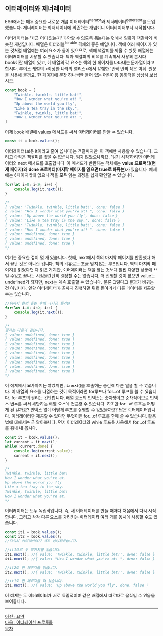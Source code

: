 ## 이터레이터와 제너레이터
ES6에서는 매우 중요한 새로운 개념 이터레이터<sup>Iterator</sup>와 제너레이터<sup>generator</sup>를 도입했습니다. 제너레이터는 이터레이터에 의존하는 개념이니 이터레이터부터 시작합시다.

이터레이터는 '지금 어디 있는지' 파악할 수 있도록 돕는다는 면에서 일종의 책갈피와 비슷한 개념입니다. 배열은 이터러블<sup>iterable</sup> 객체의 좋은 예입니다. 책에 여러 페이지가 있는 것처럼 배열에는 여러 요소가 들어 있으므로, 책에 책갈피를 끼울 수 있듯 배열에는 이터레이터를 사용할 수 있습니다. 책과 책갈피의 비유를 계속해서 사용해 봅시다. book이란 배열이 있고, 이 배열의 각 요소는 책의 한 페이지를 나타내는 문자열이라고 합시다. 루이스 캐럴의 <이상한 나라의 앨리스>에서 발췌한 '반짝 반짝 작은 박쥐' 원문을 사용해 볼까요. 한 페이지에 문장 하나씩만 들어 있는 어린이용 동화책을 상상해 보십시오.

~~~javascript
const book = [
    "Twinkle, twinkle, little bat!",
    "How I wonder what you're at! ",
    "Up above the world you fly",
    "Like a tea tray in the sky.",
    "Twinkle, twinkle, little bat!",
    "How I wonder what you're at! ",
]
~~~

이제 book 배열에 values 메서드를 써서 이터레이터를 만들 수 있습니다.

~~~javascript
const it = book.values();
~~~

이터레이터(보통 it이라고 줄여 씁니다)는 책갈피지만, 이 책에만 사용할 수 있습니다. 그리고 아직은 책갈피를 꽂을 수 없습니다. 읽지 않았으니까요. '읽기 시작'하려면 이터레이터의 next 메서드를 호출합니다. 이 메서드가 반환하는 객체에는 <b>value 프로퍼티(현재 페이지)</b>와 <b>done 프로퍼티(마지막 페이지를 읽으면 true로 바뀌는)</b>가 있습니다. 예제에는 6페이지밖에 없으니 책을 모두 읽는 과정을 쉽게 확인할 수 있습니다.

~~~javascript
for(let i=0; i<9; i++) {
    console.log(it.next());
}

/*
{ value: 'Twinkle, twinkle, little bat!', done: false }
{ value: "How I wonder what you're at! ", done: false }
{ value: 'Up above the world you fly', done: false }
{ value: 'Like a tea tray in the sky.', done: false }
{ value: 'Twinkle, twinkle, little bat!', done: false }
{ value: "How I wonder what you're at! ", done: false }
{ value: undefined, done: true }
{ value: undefined, done: true }
{ value: undefined, done: true }
*/
~~~

여기는 중요한 점이 몇 개 있습니다. 첫째, next에서 책의 마지막 페이지를 반환했다 해서 끝난 것은 아니란 겁니다. 책의 비유로는 조금 맞지 않는 부분입니다. 책의 마지막 페이지를 읽었다면 다 읽은 거지만, 이터레이터는 책을 읽는 것보다 훨씬 다양한 상황에 쓰일 수있고 끝나는 시점을간단히 결정할 수는 없습니다. 더 진행할 것이 없으면 value는 undefined가 되지만, next는 계속 호출할 수 있습니다. 물론 그렇다고 결과가 바뀌는 건 아닙니다. 일단 이터레이터가 끝까지 진행하면 뒤로 돌아가서 다른 데이터를 제공할 수는 없습니다.

~~~javascript
//위에서 한번 돌린 후에 다시금 돌리면
for(let i=0; i<9; i++) {
    console.log(it.next());
}

/*
결과는 다음과 같습니다.
{ value: undefined, done: true }
{ value: undefined, done: true }
{ value: undefined, done: true }
{ value: undefined, done: true }
{ value: undefined, done: true }
{ value: undefined, done: true }
{ value: undefined, done: true }
{ value: undefined, done: true }
{ value: undefined, done: true }
*/
~~~

이 예제에서 묘사하지는 않았지만, it.next()를 호출하는 중간에 다른 일을 할 수 있습니다. 이 배열의 요소를 나열하는 것이 목적이라면 for루프나 for...of 루프를 쓸 수 있습니다. for 루프의 원리는 간단합니다. 배열 요소의 인덱스는 숫자형이고 순차적이므로 인덱스 변수를 써서 해당하는 배열 요소에 접근할 수 있습니다. 하지만 for...of 루프는 어떻게 된 걸까요? 인덱스 없이 어떻게 루프를 실행할 수 있었을까요? 답은 이터레이터입니다. 이터레이터만 제공할 수 있다면 무엇이든 for...of 루프를 함께 쓸 수 있습니다. 활용법에 대해서는 곧 알아봅니다. 먼저 이터레이터와 while 루프를 사용해서 for...of 루프를 흉내 내 봅시다.

~~~javascript
const it = book.values();
let current = it.next();
while(!current.done) {
    console.log(current.value);
    current = it.next();
}

/*
Twinkle, twinkle, little bat!
How I wonder what you're at!
Up above the world you fly
Like a tea tray in the sky.
Twinkle, twinkle, little bat!
How I wonder what you're at!
*/
~~~

이터레이터는 모두 독립적입니다. 즉, 새 이터레이터를 만들 때마다 처음에서 다시 시작합니다. 그리고 각각 다른 요소를 가리키는 이터레이터 여러 개를 동시에 사용할 수도 있습니다.

~~~javascript
const it1 = book.values();
const it2 = book.values();
//각각의 이터레이터가 새로 생성되었습니다.

//it1으로 두 페이지를 읽습니다.
it1.next(); //{ value: 'Twinkle, twinkle, little bat!', done: false }
it1.next(); //{ value: "How I wonder what you're at! ", done: false }

//it2로 한 페이지를 읽습니다.
it2.next(); //{ value: 'Twinkle, twinkle, little bat!', done: false }

//it1로 한 페이지를 더 읽습니다.
it1.next(); //{ value: 'Up above the world you fly', done: false }
~~~

이 예제는 두 이터레이터가 서로 독립적이며 같은 배열에서 따로따로 움직일 수 있음을 보여줍니다.

***
[이전 : 요약](../CHAPTER_11/11.6.md) <br/>
[다음 : 이터레이션 프로토콜](12.1.md) <br/>
[목차](../progressCheck.md)